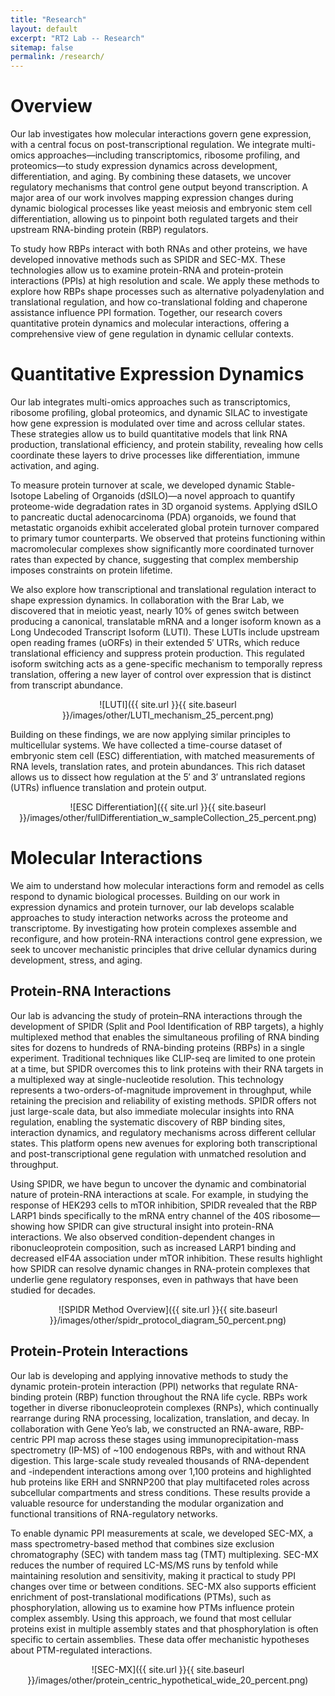 ```yaml
---
title: "Research"
layout: default
excerpt: "RT2 Lab -- Research"
sitemap: false
permalink: /research/
---
```


# Overview

Our lab investigates how molecular interactions govern gene expression, with a central focus on post-transcriptional regulation. We integrate multi-omics approaches—including transcriptomics, ribosome profiling, and proteomics—to study expression dynamics across development, differentiation, and aging. By combining these datasets, we uncover regulatory mechanisms that control gene output beyond transcription. A major area of our work involves mapping expression changes during dynamic biological processes like yeast meiosis and embryonic stem cell differentiation, allowing us to pinpoint both regulated targets and their upstream RNA-binding protein (RBP) regulators.

To study how RBPs interact with both RNAs and other proteins, we have developed innovative methods such as SPIDR and SEC-MX. These technologies allow us to examine protein-RNA and protein-protein interactions (PPIs) at high resolution and scale. We apply these methods to explore how RBPs shape processes such as alternative polyadenylation and translational regulation, and how co-translational folding and chaperone assistance influence PPI formation. Together, our research covers quantitative protein dynamics and molecular interactions, offering a comprehensive view of gene regulation in dynamic cellular contexts.


# Quantitative Expression Dynamics

Our lab integrates multi-omics approaches such as transcriptomics, ribosome profiling, global proteomics, and dynamic SILAC to investigate how gene expression is modulated over time and across cellular states. These strategies allow us to build quantitative models that link RNA production, translational efficiency, and protein stability, revealing how cells coordinate these layers to drive processes like differentiation, immune activation, and aging.

To measure protein turnover at scale, we developed dynamic Stable-Isotope Labeling of Organoids (dSILO)—a novel approach to quantify proteome-wide degradation rates in 3D organoid systems. Applying dSILO to pancreatic ductal adenocarcinoma (PDA) organoids, we found that metastatic organoids exhibit accelerated global protein turnover compared to primary tumor counterparts. We observed that proteins functioning within macromolecular complexes show significantly more coordinated turnover rates than expected by chance, suggesting that complex membership imposes constraints on protein lifetime.

We also explore how transcriptional and translational regulation interact to shape expression dynamics. In collaboration with the Brar Lab, we discovered that in meiotic yeast, nearly 10% of genes switch between producing a canonical, translatable mRNA and a longer isoform known as a Long Undecoded Transcript Isoform (LUTI). These LUTIs include upstream open reading frames (uORFs) in their extended 5′ UTRs, which reduce translational efficiency and suppress protein production. This regulated isoform switching acts as a gene-specific mechanism to temporally repress translation, offering a new layer of control over expression that is distinct from transcript abundance.

<div style="text-align: center">
![LUTI]({{ site.url }}{{ site.baseurl }}/images/other/LUTI_mechanism_25_percent.png)
</div>

Building on these findings, we are now applying similar principles to multicellular systems. We have collected a time-course dataset of embryonic stem cell (ESC) differentiation, with matched measurements of RNA levels, translation rates, and protein abundances. This rich dataset allows us to dissect how regulation at the 5′ and 3′ untranslated regions (UTRs) influence translation and protein output. 

<div style="text-align: center">
![ESC Differentiation]({{ site.url }}{{ site.baseurl }}/images/other/fullDifferentiation_w_sampleCollection_25_percent.png)
</div>



# Molecular Interactions

We aim to understand how molecular interactions form and remodel as cells respond to dynamic biological processes. Building on our work in expression dynamics and protein turnover, our lab develops scalable approaches to study interaction networks across the proteome and transcriptome. By investigating how protein complexes assemble and reconfigure, and how protein-RNA interactions control gene expression, we seek to uncover mechanistic principles that drive cellular dynamics during development, stress, and aging.

## Protein-RNA Interactions
Our lab is advancing the study of protein–RNA interactions through the development of SPIDR (Split and Pool Identification of RBP targets), a highly multiplexed method that enables the simultaneous profiling of RNA binding sites for dozens to hundreds of RNA-binding proteins (RBPs) in a single experiment. Traditional techniques like CLIP-seq are limited to one protein at a time, but SPIDR overcomes this to link proteins with their RNA targets in a multiplexed way at single-nucleotide resolution. This technology represents a two-orders-of-magnitude improvement in throughput, while retaining the precision and reliability of existing methods.
SPIDR offers not just large-scale data, but also immediate molecular insights into RNA regulation, enabling the systematic discovery of RBP binding sites, interaction dynamics, and regulatory mechanisms across different cellular states. This platform opens new avenues for exploring both transcriptional and post-transcriptional gene regulation with unmatched resolution and throughput.

Using SPIDR, we have begun to uncover the dynamic and combinatorial nature of protein-RNA interactions at scale. For example, in studying the response of HEK293 cells to mTOR inhibition, SPIDR revealed that the RBP LARP1 binds specifically to the mRNA entry channel of the 40S ribosome—showing how SPIDR can give structural insight into protein-RNA interactions. We also observed condition-dependent changes in ribonucleoprotein composition, such as increased LARP1 binding and decreased eIF4A association under mTOR inhibition. These results highlight how SPIDR can resolve dynamic changes in RNA-protein complexes that underlie gene regulatory responses, even in pathways that have been studied for decades.

<div style="text-align: center">
![SPIDR Method Overview]({{ site.url }}{{ site.baseurl }}/images/other/spidr_protocol_diagram_50_percent.png)
</div>

## Protein-Protein Interactions
Our lab is developing and applying innovative methods to study the dynamic protein-protein interaction (PPI) networks that regulate RNA-binding protein (RBP) function throughout the RNA life cycle. RBPs work together in diverse ribonucleoprotein complexes (RNPs), which continually rearrange during RNA processing, localization, translation, and decay. In collaboration with Gene Yeo’s lab, we constructed an RNA-aware, RBP-centric PPI map across these stages using immunoprecipitation-mass spectrometry (IP-MS) of ~100 endogenous RBPs, with and without RNA digestion. This large-scale study revealed thousands of RNA-dependent and -independent interactions among over 1,100 proteins and highlighted hub proteins like ERH and SNRNP200 that play multifaceted roles across subcellular compartments and stress conditions. These results provide a valuable resource for understanding the modular organization and functional transitions of RNA-regulatory networks.

To enable dynamic PPI measurements at scale, we developed SEC-MX, a mass spectrometry-based method that combines size exclusion chromatography (SEC) with tandem mass tag (TMT) multiplexing. SEC-MX reduces the number of required LC-MS/MS runs by tenfold while maintaining resolution and sensitivity, making it practical to study PPI changes over time or between conditions. SEC-MX also supports efficient enrichment of post-translational modifications (PTMs), such as phosphorylation, allowing us to examine how PTMs influence protein complex assembly. Using this approach, we found that most cellular proteins exist in multiple assembly states and that phosphorylation is often specific to certain assemblies. These data offer mechanistic hypotheses about PTM-regulated interactions.

<div style="text-align: center">
![SEC-MX]({{ site.url }}{{ site.baseurl }}/images/other/protein_centric_hypothetical_wide_20_percent.png)
</div>

<!-- [put mRNA life cycle figure here] -->

